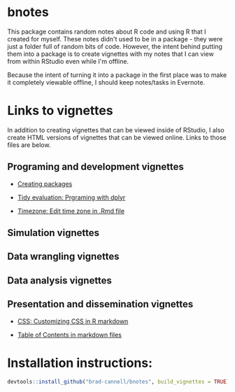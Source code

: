 # bnotes

This package contains random notes about R code and using R that I created for myself. These notes didn't used to be in a package - they were just a folder full of random bits of code. However, the intent behind putting them into a package is to create vignettes with my notes that I can view from within RStudio even while I'm offline.

Because the intent of turning it into a package in the first place was to make it completely viewable offline, I should keep notes/tasks in Evernote.

# Links to vignettes

In addition to creating vignettes that can be viewed inside of RStudio, I also create HTML versions of vignettes that can be viewed online. Links to those files are below.

## Programing and development vignettes

* [Creating packages](https://rawgit.com/brad-cannell/bnotes/master/inst/doc/creating_packages.html)

* [Tidy evaluation: Prgraming with dplyr](https://rawgit.com/brad-cannell/bnotes/master/inst/doc/tidy_evaluation.html)

* [Timezone: Edit time zone in .Rmd file](https://rawgit.com/brad-cannell/bnotes/master/inst/doc/timezone.html)

## Simulation vignettes

## Data wrangling vignettes

## Data analysis vignettes

## Presentation and dissemination vignettes

* [CSS: Customizing CSS in R markdown](https://rawgit.com/brad-cannell/bnotes/master/inst/doc/css.html)

* [Table of Contents in markdown files](https://rawgit.com/brad-cannell/bnotes/master/inst/doc/table_of_contents.html)

# Installation instructions:

``` r
devtools::install_github("brad-cannell/bnotes", build_vignettes = TRUE)
```
